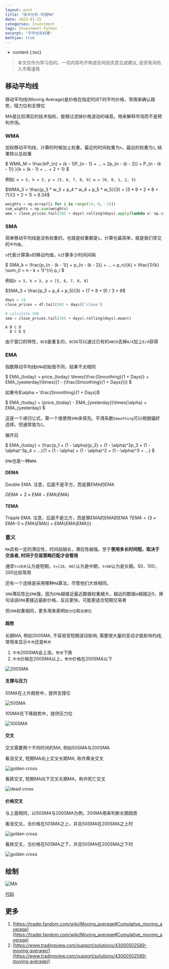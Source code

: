 ```yaml
---
layout: post
title: "技术分析-均值MA"
date: 2023-01-25
categories: Investment
tags: Investment Python
excerpt: "平均也有权重"
mathjax: true
---
```


* content
{:toc}

> 本文仅作为学习目的，一切内容均不构成任何投资意见或建议, 投资有风险入市需谨慎

## 移动平均线

移动平均线(Moving Average)是价格在指定时间T的平均价格，常用来确认趋势，阻力位和支撑位

MA是比较滞后的技术指标，能够过滤掉价格波动的噪音。用来解释市场而不是预判市场。

### WMA

加权移动平均线，计算的时候加上权重。最近的时间权重为`n`，最远的权重为`1`, 结果除以总权重

$
WMA_M = \frac{kP_{n} + (k - 1)P_{n - 1} + ... + 2p_{n - (k - 2)} + P_{n - (k - 1)} }{k + (k - 1) + ... + 2 + 1}
$

例如: `n = 5, k = 3, p = [5, 6, 7, 8, 9] w = [0, 0, 1, 2, 3]`

$WMA_3 = \frac{p_3 * w_3 + p_4 * w_4 + p_5 * w_5}{3} = (3 * 9 + 2 * 8 + 7)/(3 + 2 + 1) = 8.34$

```python
weights = np.array([i for i in range(14, 0, -1)])
sum_wights = np.sum(weights)
wma = close_prices.tail(365 + days).rolling(days).apply(lambda x: np.sum(x * weights) / sum_wights)
```

### SMA

简单移动平均线是没有权重的，也就是权重都是`1`，计算也最简单，就是我们常见的`平均值`。

`n`代表计算第`n`的移动均值，`k`计算多少时间间隔

$
SMA_k = \frac{p_{n - (k - 1)} + p_{n - (k - 2)} + ... + p_n}{k} = \frac{1}{k} \sum_{i = n - k + 1}^{n} p_i
$

例如`n = 5, k = 3, p = [5, 6, 7, 8, 9]`

$SMA_3 = \frac{p_3 + p_4 + p_5}{3} = (7 + 8 + 9) / 3 = 8$

```python
days = 14
close_prices = df.tail(365 + days)['close']

# calculate SMA
sma = close_prices.tail(365 + days).rolling(days).mean()
```

```
A B C D
  B C D E
```

由于窗口的特性，`BCD`是重复的，`BCDE`可以通过已有的`ABCD`去掉`A/4`加上`E/4`获得

### EMA

指数移动平均线`EMA`初始值不同，结果不太相同

$
EMA_{today} = price_{today} \times{\frac{Smoothing}{1 + Days}} + EMA_{yesterday}\times({1 - (\frac{Smoothing}{1 + Days})})
$

如果令$\alpha = \frac{Smoothing}{1 + Days}$

$
EMA_{today} = (price_{today} - EMA_{yesterday})\times{\alpha} + EMA_{yesterday}
$

这是一个递归公式，第一个值使用`SMA`来填充。平滑系数`Smoothing`可以根据偏好选择，但通常值为`2`。

展开后

$
EMA_{today} = \frac{p_1 + (1 - \alpha){p_2} + (1 - \alpha)^2p_3 + (1 - \alpha)^3p_4 + ...}{1 + (1 - \alpha) + (1 - \alpha)^2 + (1 - \alpha)^3 + ...}
$

`EMA`也是一种`WMA`

#### DEMA

Double EMA. 注意，后面不是平方，而是算EMA的EMA

$DEMA = 2\times{EMA} - EMA(EMA)$

#### TEMA

Tripple EMA. 注意，后面不是立方，而是算EMA的EMA的EMA
$TEMA = (3\times{EMA} – 3\times{EMA(EMA)}) + EMA(EMA(EMA)))$

### 意义

`MA`具有一定的滞后性，时间段越长，滞后性越强。至于**使用多长时间短，取决于交易者, 时间于交易策略匹配才会管用**

通常`t<20天`认为是短期，`t=[20, 60]`认为是中期，`t>60`认为是长期。50，100，200比较常用

还有一个选择是采用哪种`MA`算法，尽管他们大体相同。

`SMA`滞后性比`EMA`强，因为`EMA`越接近最近数据权重越大，越远的数据$\alpha$越接近0，换句话说`EMA`更接近最新价格，反应更快，可能更适合短期交易者

但`SMA`权重相同，更多用来表明`阻力位`和`支撑位`

#### 趋势

长期MA, 例如200SMA, 不容易受短期波动影响, 需要很大量的变动才能影响均线, 常用来显示`牛市`还是`熊市`

1. `牛市`200SMA会上涨，`熊市`下跌
2. `牛市`价格在200SMA以上，`熊市`价格在200SMA以下

![200SMA]({{site.static}}/images/investment-200-sma.png)

#### 支撑与压力

50MA在上升趋势中，提供支撑位

![50SMA]({{site.static}}/images/investment-50-sma-support.png)

100MA在下降趋势中，提供压力位

![100SMA]({{site.static}}/images/investment-100-sma-resistance.png)

#### 交叉

交叉需要两个不同时间的MA, 例如50SMA与200SMA

看涨交叉, 短期MA向上交叉长期MA, 称作黄金交叉

![golden cross]({{site.static}}/images/investment-sma-golen-cross.png)

看跌交叉, 短期MA向下交叉长期MA，称作死亡交叉

![dead cross]({{site.static}}/images/investment-sma-dead-cross.png)


#### 价格交叉

与上面相同，以50SMA与200SMA为例，200MA用来判断长期趋势

看涨交叉，当价格在50SMA之上，并且50SMA在200SMA之上时

![golden cross]({{site.static}}/images/investment-sma-bullish-cross.png)

看跌交叉，当价格在50SMA之下，并且50SMA在200SMA之下时

![golden cross]({{site.static}}/images/investment-sma-bearish-cross.png)

## 绘制

![MA]({{site.static}}/images/investment-lesson-03.png)

[代码](https://github.com/geemaple/learning/blob/main/learn_analysis/lesson-03-ma.py)

## 更多

1. [https://trader.fandom.com/wiki/Moving_average#Cumulative_moving_average](https://trader.fandom.com/wiki/Moving_average#Cumulative_moving_average)
2. [https://www.tradingview.com/support/solutions/43000502589-moving-average/](https://www.tradingview.com/support/solutions/43000502589-moving-average/)